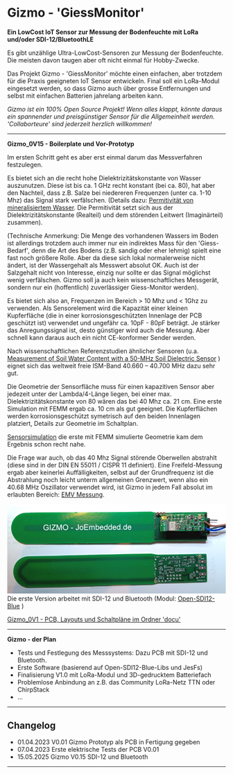 # Gizmo - 'GiessMonitor' #
**Ein LowCost IoT Sensor zur Messung der Bodenfeuchte mit LoRa und/oder SDI-12/BluetoothLE**

Es gibt unzählige Ultra-LowCost-Sensoren zur Messung der Bodenfeuchte.
Die meisten davon taugen aber oft nicht einmal für Hobby-Zwecke.

Das Projekt Gizmo - 'GiessMonitor' möchte einen einfachen, aber trotzdem
für die Praxis geeigneten IoT Sensor entwickeln. Final soll ein LoRa-Modul
eingesetzt werden, so dass Gizmo auch über grosse Entfernungen und selbst mit
einfachen Batterien jahrelang arbeiten kann. 

_*Gizmo ist ein 100% Open Source Projekt!*_
_*Wenn alles klappt, könnte daraus ein spannender und preisgünstiger Sensor für die Allgemeinheit werden.*_
_*'Collaborteure' sind jederzeit herzlich willkommen!*_

---
**Gizmo_0V15 - Boilerplate und Vor-Prototyp**

Im ersten Schritt geht es aber erst einmal darum das Messverfahren festzulegen.

Es bietet sich an die recht hohe Dielektrizitätskonstante von Wasser auszunutzen. 
Diese ist bis ca. 1 GHz recht konstant (bei ca. 80), hat aber den Nachteil, dass z.B. Salze bei
niedereren Frequenzen (unter ca. 1-10 Mhz) das Signal stark verfälschen.
(Details dazu: [Permitivität von mineralisiertem Wasser](https://de.wikipedia.org/wiki/Permittivit%C3%A4t). Die Permitivität setzt sich aus der 
Dielektrizitätskonstante (Realteil) und dem störenden Leitwert (Imaginärteil) zusammen).

(Technische Anmerkung: Die Menge des vorhandenen Wassers im Boden ist allerdings trotzdem auch immer nur ein indirektes Mass für den 'Giess-Bedarf',
denn die Art des Bodens (z.B. sandig oder eher lehmig) spielt eine fast noch größere Rolle. Aber da diese sich lokal normalerweise nicht ändert,
ist der Wassergehalt als Messwert absolut OK. Auch ist der Salzgehalt nicht von Interesse, einzig nur sollte er das Signal möglichst wenig verfälschen.
Gizmo soll ja auch kein wissenschaftliches Messgerät, sondern nur ein (hoffentlich) zuverlässiger Giess-Monitor werden).

Es bietet sich also an, Frequenzen im Bereich > 10 Mhz und < 1Ghz zu verwenden. Als Sensorelement wird die Kapazität einer kleinen 
Kupferfläche (die in einer korrosionsgeschützten Innenlage der PCB geschützt ist) verwendet und ungefähr ca. 10pF - 80pF beträgt.
Je stärker das Anregungssignal ist, desto günstiger wird auch die Messung. Aber schnell kann daraus auch ein nicht CE-konformer Sender werden.

Nach wissenschaftlichen Referenzstudien ähnlicher Sensoren (u.a. [Measurement of Soil Water Content with a 50-MHz Soil Dielectric Sensor](https://www.researchgate.net/publication/43261344_Measurement_of_Soil_Water_Content_with_a_50-MHz_Soil_Dielectric_Sensor) ) eignet sich das weltweit freie ISM-Band 40.660 – 40.700 MHz dazu sehr gut.

Die Geometrie der Sensorfläche muss für einen kapazitiven Sensor aber jedezeit unter der Lambda/4-Länge liegen, bei einer max. Dielektrizitätskonstante von 80 wären das bei 40 Mhz ca. 21 cm. Eine erste Simulation mit FEMM ergab ca. 10 cm als gut geeignet. Die Kupferflächen werden korrosionsgeschützt symetrisch auf den beiden Innenlagen platziert, Details zur Geometrie im Schaltplan.

[Sensorsimulation](./docu/sensorsim01.png) die erste mit FEMM simulierte Geometrie kam dem Ergebnis schon recht nahe.

Die Frage war auch, ob das 40 Mhz Signal störende Oberwellen abstrahlt (diese sind in der DIN EN 55011 / CISPR 11 definiert). Eine Freifeld-Messung ergab aber keinerlei Auffälligkeiten, selbst auf der Grundfrequenz ist die Abstrahlung noch leicht unterm allgemeinen Grenzwert, wenn also ein 40.68 MHz Oszillator verwendet wird, ist Gizmo in jedem Fall absolut im erlaubten Bereich: [EMV Messung](./docu/emv_girmo_pre.png).

![Gizmo_0V15](./docu/pgizmo01.png)  Die erste Version arbeitet mit SDI-12 und Bluetooth (Modul: [Open-SDI12-Blue](https://github.com/joembedded/Open-SDI12-Blue) )

[Gizmo_0V1 - PCB, Layouts und Schaltpläne im Ordner 'docu'](./docu/)

---
**Gizmo - der Plan**
- Tests und Festlegung des Messsystems: Dazu PCB mit SDI-12 und Bluetooth.
- Erste Software (basierend auf Open-SDI12-Blue-Libs und JesFs)
- Finalisierung V1.0 mit LoRa-Modul und 3D-gedrucktem Batteriefach
- Problemlose Anbindung an z.B. das Community LoRa-Netz TTN oder ChirpStack
- ...

---
## Changelog  ##
- 01.04.2023 V0.01 Gizmo Prototyp als PCB in Fertigung gegeben
- 07.04.2023 Erste elektrische Tests der PCB V0.01
- 15.05.2025 Gizmo V0.15 SDI-12 und Bluetooth
---

